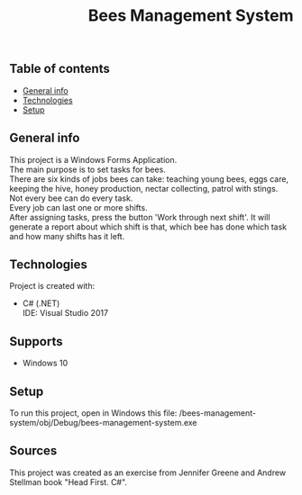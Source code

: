 <h1 align="right">Bees Management System</h1><br>

## Table of contents
* [General info](#general-info)
* [Technologies](#technologies)
* [Setup](#setup)

## General info
This project is a Windows Forms Application.  
The main purpose is to set tasks for bees.   
There are six kinds of jobs bees can take: teaching young bees, eggs care, keeping the hive, honey production, nectar collecting, patrol with stings.  
Not every bee can do every task.  
Every job can last one or more shifts.  
After assigning tasks, press the button 'Work through next shift'. It will generate a report about which shift is that, which bee has done which task and how many shifts has it left.  
	
## Technologies
Project is created with:
* C# (.NET)  
IDE: Visual Studio 2017

## Supports
* Windows 10

## Setup
To run this project, open in Windows this file: /bees-management-system/obj/Debug/bees-management-system.exe

## Sources
This project was created as an exercise from Jennifer Greene and Andrew Stellman book "Head First. C#".
